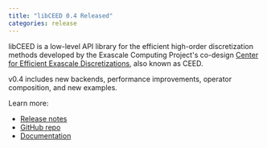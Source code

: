 ```yaml
---
title: "libCEED 0.4 Released"
categories: release
---
```


libCEED is a low-level API library for the efficient high-order discretization methods developed by the Exascale Computing Project's co-design [Center for Efficient Exascale Discretizations](https://ceed.exascaleproject.org/), also known as CEED. 

v0.4 includes new backends, performance improvements, operator composition, and new examples.

Learn more:
- [Release notes](https://github.com/CEED/libCEED/releases/tag/v0.4)
- [GitHub repo](https://github.com/CEED/libCEED)
- [Documentation](https://libceed.readthedocs.io/en/latest/)
